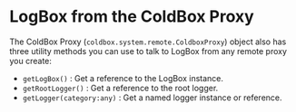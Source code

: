 # LogBox from the ColdBox Proxy

The ColdBox Proxy \(`coldbox.system.remote.ColdboxProxy`\) object also has three utility methods you can use to talk to LogBox from any remote proxy you create:

* `getLogBox()` : Get a reference to the LogBox instance.
* `getRootLogger()` : Get a reference to the root logger.
* `getLogger(category:any)` : Get a named logger instance or reference.

